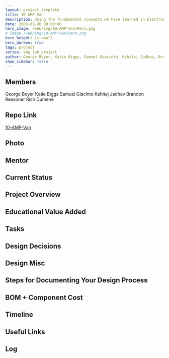```yaml
---
layout: project_template
title: 10 AMP Van
description: Using the fundamental concepts we have learned in Electronics I, along with assistance from faculty and peer mentors, we hope to design and build a custom designed audio amplifier and power system to drive the unique sound system in a Dodge RAM B250 (1987).
date: 2000-01-30 09:00:00
hero_image: /web/img/10-AMP-Van/Hero.png
# image /web/img/10-AMP-Van/Hero.png
hero_height: is-small
hero_darken: true
tags: project
series: amp_lab_project
author: George Boyer, Katie Biggs, Samuel Giacinto, Kshitej Jadhav, Brandon Reasoner, Rich Dumene
show_sidebar: false
---
```




## Members
George Boyer
Katie Biggs
Samuel Giacinto
Kshitej Jadhav
Brandon Reasoner
Rich Dumene

## Repo Link
<a class="button is-link" href="https://github.com/Amp-Lab-at-VT/10-AMP-Van" >10-AMP-Van</a>

## Photo

## Mentor

## Current Status

## Project Overview


## Educational Value Added


## Tasks

## Design Decisions

## Design Misc

## Steps for Documenting Your Design Process

## BOM + Component Cost

## Timeline

## Useful Links

## Log
            